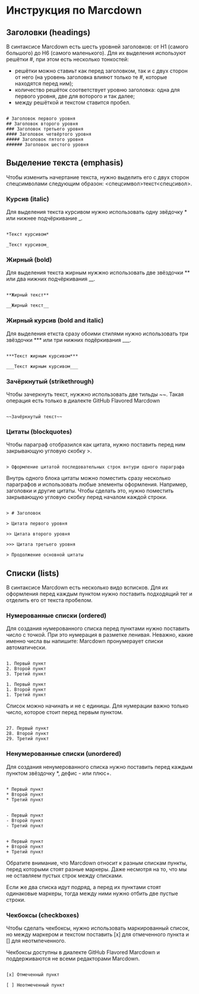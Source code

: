 # Инструкция по Marcdown

## Заголовки (headings)

В синтаксисе Marcdown есть шесть уровней заголовков: от H1 (самого большого) до H6 (самого маленького). Для их выделения используют решётки #, при этом есть несколько тонкостей:

* решётки можно ставиьт как перед заголовком, так и с двух сторон от него (на уровень заголовка влияют только те #, которые находятся перед ним);
* количество решёток соответствует уровню заголовка: одна для первого уровня, две для воторого и так далее;
* между решёткой и текстом ставится пробел.

```

# Заголовок первого уровня
## Заголовок второго уровня
### Заголовок третьего уровня
#### Заголовок четвёртого уровня
##### Заголовок пятого уровня
###### Заголовок шестого уровня

```

## Выделение текста (emphasis)

Чтобы изменить начертание текста, нужно выделить его с двух сторон спецсимволами следующим образон: <спецсимвол>текст<спецсивол>.

### Курсив (italic)

Для выделения текста курсивом нужно использовать одну звёдочку * или нижнее подчёркивание _.

```

*Текст курсивом*

_Текст курсивом_

```

### Жирный (bold)

Для выделения текста жирным нужжно использовать две звёздочки ** или два нижних подчёркивания __.

```

**Жирный текст**

__Жирный текст__

```

### Жирный курсив (bold and italic)

Для выделения еткста сразу обоими стилями нужно использовать три звёздочки *** или три нижних подёркивания ___.

```

***Текст жирным курсивом***

___Текст жирным курсивом___

```

### Зачёркнутый (strikethrough)

Чтобы зачеркнуть текст, нужжно использовать две тильды ~~. Такая операция есть только в диалекте GitHub Flavored Marcdown

```

~~Зачёркнутый текст~~

```

### Цитаты (blockquotes)

Чтобы параграф отобразился как цитата, нужно поставить перед ним закрывающую угловую скобку >.

```

> Оформление цитатой последовательных строк внтури одного параграфа

```

Внутрь одного блока цитаты можно поместить сразу несколько параграфов и использовать любые элементы оформления. Например, заголовки и другие цитаты. Чтобы сделать это, нужно поместить закрывающую угловую скобку перед началом каждой строки.

```

> # Заголовок

> Цитата первого уровня

>> Цитата второго уровня

>>> Цитата третьего уровня

> Продолжение основной цитаты

```

## Списки (lists)

В синтаксисе Marcdown есть несколько видо всписков. Для их оформления перед каждым пунктом нужно поставить подходящий тег и отделить его от текста пробелом.

### Нумерованные списки (ordered)

Для создания нумерованного списка перед пунктами нужно поставить число с точкой. При это нумерация в разметке ленивая. Неважно, какие именно числа вы напишите: Marcdown пронумераует списки автоматически.

```

1. Первый пункт
2. Второй пункт
3. Третий пункт

1. Первый пункт
1. Второй пункт
1. Третий пункт

```

Список можно начинать и не с единицы. Для нумерации важно только число, которое стоит перед первым пунктом.

```

27. Первый пункт
28. Второй пункт
29. Третий пункт

```

### Ненумерованные списки (unordered)

Для создания ненумерованного списка нужно поставить перед каждым пунктом звёздочку *, дефис - или плюс+.

```

* Первый пункт
* Второй пункт
* Третий пункт


- Первый пункт
- Второй пункт
- Третий пункт


+ Первый пункт
+ Второй пункт
+ Третий пункт

```

Обратите внимание, что Marcdown относит к разным спискам пункты, перед которыми стоят разные маркеры. Даже несмотря на то, что мы не оставляем пустых строк между списками.

Если же два списка идут подряд, а перед их пунктами стоят одинаковые маркеры, тогда между ними нужно отбить две пустые строки.

### Чекбоксы (checkboxes)

Чтобы сделать чекбоксы, нужно использовать маркированный список, но между маркером и текстом поставить [x] для отмеченного пункта и [] для неотмпеченного.

Чекбоксы доступны в диалекте GitHub Flavored Marcdown и поддерживаются не всеми редакторами Marcdown.

```

[x] Отмеченный пункт

[ ] Неотмеченный пункт

```

